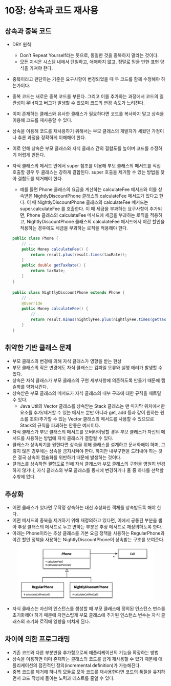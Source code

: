 # 10장: 상속과 코드 재사용

## 상속과 중복 코드

* DRY 원칙
  * Don’t Repeat Yourself라는 뜻으로, 동일한 것을 중복하지 말라는 것이다.
  * 모든 지식은 시스템 내에서 단일하고, 애매하지 않고, 정말로 믿을 만한 표현 양식을 가져야 한다.
* 중복이라고 판단하는 기준은 요구사항이 변경되었을 때 두 코드를 함께 수정해야 하는가이다.
* 중복 코드는 새로운 중복 코드를 부른다. 그리고 이를 추가하는 과정에서 코드의 일관성이 무너지고 버그가 발생할 수 있으며 코드의 변경 속도가 느려진다.
* 이미 존재하는 클래스와 유사한 클래스가 필요하다면 코드를 복사하지 말고 상속을 이용해 코드를 재사용할 수 있다.
* 상속을 이용해 코드를 재사용하기 위해서는 부모 클래스의 개발자가 세웠던 가정이나 추론 과정을 정확하게 이해해야 한다.
* 이로 인해 상속은 부모 클래스와 자식 클래스 간의 결합도를 높이며 코드를 수정하기 어렵게 만든다.
*   자식 클래스의 메서드 안에서 super 참조를 이용해 부모 클래스의 메서드를 직접 호출할 경우 두 클래스는 강하게 결합된다. super 호출을 제거할 수 있는 방법을 찾아 결합도를 제거해야 한다.

    * 예를 들면 Phone 클래스의 요금을 계산하는 calculateFee 메서드와 이를 상속받은 NightlyDiscountPhone 클래스의 calculateFee 메서드가 있다고 한다. 이 때 NightlyDiscountPhone 클래스의 calculateFee 메서드는 super.calculateFee 를 호출한다. 이 때 세금을 부과하는 요구사항이 추가되면, Phone 클래스의 calculateFee 메서드에 세금을 부과하는 로직을 적용하고, NightlyDiscountPhone 클래스의 calculateFee 메서드에서 야간 할인을 적용하는 경우에도 세금을 부과하는 로직을 적용해야 한다.

    ```java
    public class Phone {
    	// ...
    	public Money calculateFee() {
    		return result.plus(result.times(taxRate));
    	}
    	public double getTaxRate() {
    		return taxRate;
    	}
    }

    public class NightlyDiscountPhone extends Phone {
    	// ...
    	@Override
    	public Money calculateFee() {
    		// ...
    		return result.minus(nightlyFee.plus(nightlyFee.times(getTaxRate()))); 
    	}
    }
    ```

## 취약한 기반 클래스 문제

* 부모 클래스의 변경에 의해 자식 클래스가 영향을 받는 현상
* 부모 클래스의 작은 변경에도 자식 클래스는 컴파일 오류와 실행 에러가 발생할 수 있다.
* 상속은 자식 클래스가 부모 클래스의 구현 세부사항에 의존하도록 만들기 때문에 캡슐화를 약화시킨다.
* 상속받은 부모 클래스의 메서드가 자식 클래스의 내부 구조에 대한 규칙을 깨트릴 수 있다.
  * Java Util의 Vector 클래스를 상속받는 Stack 클래스는 맨 마지막 위치에서만 요소를 추가/제거할 수 있는 메서드 뿐만 아니라 get, add 등과 같이 원하는 원소를 조회/추가할 수 있는 Vector 클래스의 메서드를 사용할 수 있으므로 Stack의 규칙을 파괴하는 안좋은 예시이다.
* 자식 클래스가 부모 클래스의 메서드를 오버라이딩할 경우 부모 클래스가 자신의 메서드를 사용하는 방법에 자식 클래스가 결합될 수 있다.
* 클래스가 상속되기를 원한다면 상속을 위해 클래스를 설계하고 문서화해야 하며, 그렇지 않은 경우에는 상속을 금지시켜야 한다. 하지만 내부구현을 드러내야 하는 것은 결국 상속이 캡슐화를 위반하기 때문에 발생하는 것이다.
* 클래스를 상속하면 결합도로 인해 자식 클래스와 부모 클래스의 구현을 영원히 변경하지 않거나, 자식 클래스와 부모 클래스를 동시에 변경하거나 둘 중 하나를 선택할 수밖에 없다.

## 추상화

* 어떤 클래스가 있다면 무작정 상속하는 대신 추상화한 객체를 상속받도록 해야 한다.
* 어떤 메서드의 중복을 제거하기 위해 재정의하고 있다면, 이에서 공통된 부분을 뽑아 추상 클래스의 메서드로 두고 변하는 부분은 추상 메서드로 재정의하도록 한다.
* 아래는 Phone이라는 추상 클래스를 기본 요금 정책을 사용하는 RegularPhone과 야간 할인 정책을 사용하는 NightlyDiscountPhone이 상속받는 구조를 보여준다.

<figure><img src="../../.gitbook/assets/image (16) (1) (1).png" alt=""><figcaption></figcaption></figure>

* 자식 클래스는 자신의 인스턴스를 생성할 때 부모 클래스에 정의된 인스턴스 변수를 초기화해야 하기 때문에 자연스럽게 부모 클래스에 추가된 인스턴스 변수는 자식 클래스의 초기화 로직에 영향을 미치게 된다.

## 차이에 의한 프로그래밍

* 기존 코드와 다른 부분만을 추가함으로써 애플리케이션의 기능을 확장하는 방법
* 상속을 이용하면 이미 존재하는 클래스의 코드를 쉽게 재사용할 수 있기 때문에 애플리케이션의 점진적인 정의(incremental definition)가 가능해진다.
* 중복 코드를 제거해 하나의 모듈로 모아 코드를 재사용한다면 코드의 품질을 유지하면서 코드 작성에 들이는 노력과 테스트를 줄일 수 있다.
